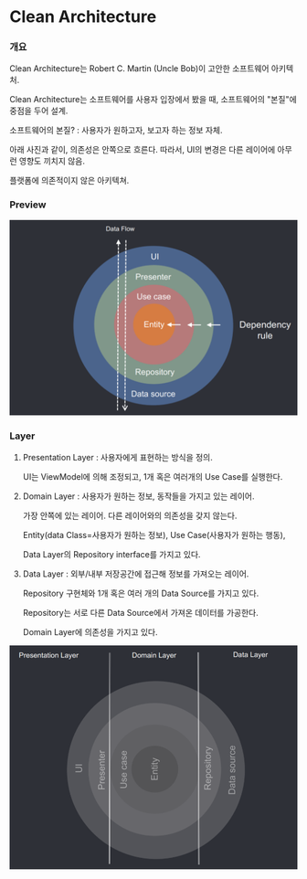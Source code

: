 # Clean Architecture

### 개요

Clean Architecture는 Robert C. Martin (Uncle Bob)이 고안한 소프트웨어 아키텍처.

Clean Architecture는 소프트웨어를 사용자 입장에서 봤을 때, 소프트웨어의 "본질"에 중점을 두어 설계.

소프트웨어의 본질? : 사용자가 원하고자, 보고자 하는 정보 자체.

아래 사진과 같이, 의존성은 안쪽으로 흐른다. 따라서, UI의 변경은 다른 레이어에 아무런 영향도 끼치지 않음.

플랫폼에 의존적이지 않은 아키텍쳐.

### Preview

![clean_architecture_img](../image/clean_architecture.png)



### Layer

1. Presentation Layer : 사용자에게 표현하는 방식을 정의.

   UI는 ViewModel에 의해 조정되고, 1개 혹은 여러개의 Use Case를 실행한다.

2. Domain Layer : 사용자가 원하는 정보, 동작들을 가지고 있는 레이어.

   가장 안쪽에 있는 레이어. 다른 레이어와의 의존성을 갖지 않는다.

   Entity(data Class=사용자가 원하는 정보), Use Case(사용자가 원하는 행동),

   Data Layer의 Repository interface를 가지고 있다.

3. Data Layer : 외부/내부 저장공간에 접근해 정보를 가져오는 레이어.

   Repository 구현체와 1개 혹은 여러 개의 Data Source를 가지고 있다.

   Repository는 서로 다른 Data Source에서 가져온 데이터를 가공한다.

   Domain Layer에 의존성을 가지고 있다.

![Layer](../image/clean_architecture_layer.png)

